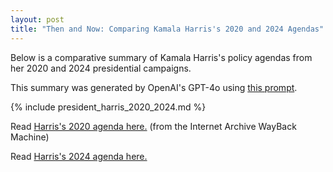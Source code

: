 ```yaml
---
layout: post
title: "Then and Now: Comparing Kamala Harris's 2020 and 2024 Agendas"
---
```


Below is a comparative summary of Kamala Harris's policy agendas from her 2020 and 2024 presidential campaigns.

This summary was generated by OpenAI's GPT-4o using [this prompt](https://github.com/ChicagoHAI/election-nlp/blob/main/data/prompts/within_candidate_agenda.txt).



{% include president_harris_2020_2024.md %}



Read [Harris's 2020 agenda here.](https://web.archive.org/web/20191204050029/https://kamalaharris.org/agenda/) (from the Internet Archive WayBack Machine) 

Read [Harris's 2024 agenda here.](https://kamalaharris.com/issues/)
